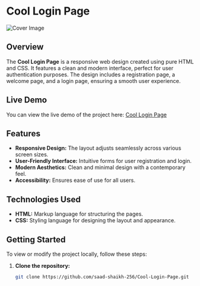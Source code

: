 # Cool Login Page

![Cover Image](https://saad-shaikh-256.github.io/Cool-Login-Page/Full%20Cover.jpg)

## Overview

The **Cool Login Page** is a responsive web design created using pure HTML and CSS. It features a clean and modern interface, perfect for user authentication purposes. The design includes a registration page, a welcome page, and a login page, ensuring a smooth user experience.

## Live Demo

You can view the live demo of the project here: [Cool Login Page](https://cool-login-page-404.netlify.app/)

## Features

- **Responsive Design:** The layout adjusts seamlessly across various screen sizes.
- **User-Friendly Interface:** Intuitive forms for user registration and login.
- **Modern Aesthetics:** Clean and minimal design with a contemporary feel.
- **Accessibility:** Ensures ease of use for all users.

## Technologies Used

- **HTML:** Markup language for structuring the pages.
- **CSS:** Styling language for designing the layout and appearance.

## Getting Started

To view or modify the project locally, follow these steps:

1. **Clone the repository:**

   ```bash
   git clone https://github.com/saad-shaikh-256/Cool-Login-Page.git

